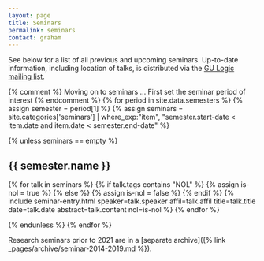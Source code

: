 ```yaml
---
layout: page
title: Seminars
permalink: seminars
contact: graham
---
```

See below for a list of all previous and upcoming seminars.
Up-to-date information, including location of talks, is distributed via the [GU Logic mailing list](https://listserv.gu.se/sympa/subscribe/logic).

{% comment %}
  Moving on to seminars ...
  First set the seminar period of interest
{% endcomment %}
{% for period in site.data.semesters %}
{% assign semester = period[1] %}
{% assign seminars = site.categories['seminars'] | where_exp:"item", "semester.start-date < item.date and item.date < semester.end-date" %}

{% unless seminars == empty %}

## {{ semester.name }}

{% for talk in seminars %}
{% if talk.tags contains "NOL" %}
  {% assign is-nol = true %}
{% else %}
  {% assign is-nol = false %}
{% endif %}
{% include seminar-entry.html speaker=talk.speaker affil=talk.affil title=talk.title date=talk.date abstract=talk.content nol=is-nol %}
{% endfor %}

{% endunless %}
{% endfor %}

Research seminars prior to 2021 are in a [separate archive]({% link _pages/archive/seminar-2014-2019.md %}).
